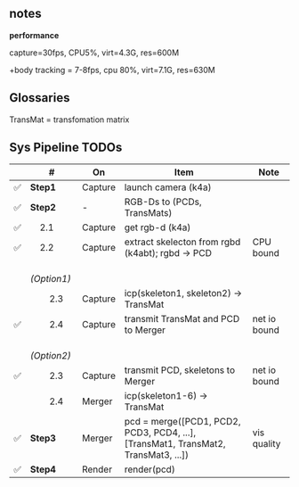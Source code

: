 ## notes

**performance**

capture=30fps, CPU5%, virt=4.3G, res=600M

+body tracking = 7-8fps, cpu 80%, virt=7.1G, res=630M

## Glossaries

TransMat = transfomation matrix

## Sys Pipeline TODOs

|      | #                                         | On      | Item                                                         | Note         |
| ---- | ----------------------------------------- | ------- | ------------------------------------------------------------ | ------------ |
| ✅    | **Step1**                                 | Capture | launch camera (k4a)                                          |              |
| ✅    | **Step2**                                 | -       | RGB-Ds to (PCDs, TransMats)                                  |              |
| ✅    | &nbsp;&nbsp;&nbsp;&nbsp;2.1               | Capture | get rgb-d (k4a)                                              |              |
| ✅    | &nbsp;&nbsp;&nbsp;&nbsp;2.2               | Capture | extract skelecton from rgbd (k4abt); rgbd -> PCD             | CPU bound    |
|      | &nbsp;&nbsp;&nbsp;&nbsp; _(Option1)_ |         |                                                              |              |
|      | &nbsp;&nbsp;&nbsp;&nbsp;&nbsp;&nbsp;&nbsp;&nbsp;2.3 | Capture | icp(skeleton1, skeleton2) -> TransMat                        |              |
| ✅   | &nbsp;&nbsp;&nbsp;&nbsp;&nbsp;&nbsp;&nbsp;&nbsp;2.4  | Capture | transmit TransMat and PCD to Merger                          | net io bound |
|      | &nbsp;&nbsp;&nbsp;&nbsp; _(Option2)_ |         |                                                              |              |
| ✅   | &nbsp;&nbsp;&nbsp;&nbsp;&nbsp;&nbsp;&nbsp;&nbsp;2.3 | Capture | transmit PCD, skeletons to Merger                            | net io bound |
|      | &nbsp;&nbsp;&nbsp;&nbsp;&nbsp;&nbsp;&nbsp;&nbsp;2.4 | Merger  | icp(skeleton1-6) -> TransMat                                 |              |
| ✅   | **Step3**                                 | Merger  | pcd = merge([PCD1, PCD2, PCD3, PCD4, ...], [TransMat1, TransMat2, TransMat3, ...]) | vis quality  |
| ✅   | **Step4**                                 | Render  | render(pcd)                                                  |              |

